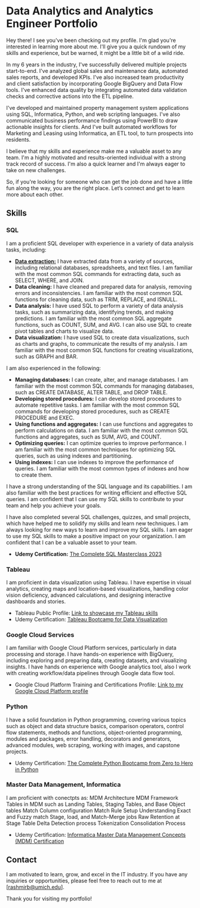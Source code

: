 # Data Analytics and Analytics Engineer Portfolio

Hey there! I see you've been checking out my profile. I'm glad you're interested in learning more about me. I'll give you a quick rundown of my skills and experience, but be warned, it might be a little bit of a wild ride.  

In my 6 years in the industry, I've successfully delivered multiple projects start-to-end. I've analyzed global sales and maintenance data, automated sales reports, and developed KPIs. I've also increased team productivity and client satisfaction by incorporating Google BigQuery and Data Flow tools. I've enhanced data quality by integrating automated data validation checks and corrective actions into the ETL pipeline.  

I've developed and maintained property management system applications using SQL, Informatica, Python, and web scripting languages. I've also communicated business performance findings using PowerBI to draw actionable insights for clients. And I've built automated workflows for Marketing and Leasing using Informatica, an ETL tool, to turn prospects into residents.  

I believe that my skills and experience make me a valuable asset to any team. I'm a highly motivated and results-oriented individual with a strong track record of success. I'm also a quick learner and I'm always eager to take on new challenges.  

So, if you're looking for someone who can get the job done and have a little fun along the way, you are the right place. Let’s connect and get to learn more about each other.   

## Skills

### SQL  
I am a proficient SQL developer with experience in a variety of data analysis tasks, including:
*	**<u>Data extraction:</u>** I have extracted data from a variety of sources, including relational databases, spreadsheets, and text files. I am familiar with the most common SQL commands for extracting data, such as SELECT, WHERE, and JOIN.
*	**Data cleaning:** I have cleaned and prepared data for analysis, removing errors and inconsistencies. I am familiar with the most common SQL functions for cleaning data, such as TRIM, REPLACE, and ISNULL.
*	**Data analysis:** I have used SQL to perform a variety of data analysis tasks, such as summarizing data, identifying trends, and making predictions. I am familiar with the most common SQL aggregate functions, such as COUNT, SUM, and AVG. I can also use SQL to create pivot tables and charts to visualize data.
*	**Data visualization:** I have used SQL to create data visualizations, such as charts and graphs, to communicate the results of my analysis. I am familiar with the most common SQL functions for creating visualizations, such as GRAPH and BAR.  
  
I am also experienced in the following:
*	**Managing databases:** I can create, alter, and manage databases. I am familiar with the most common SQL commands for managing databases, such as CREATE DATABASE, ALTER TABLE, and DROP TABLE.
*	**Developing stored procedures:** I can develop stored procedures to automate repetitive tasks. I am familiar with the most common SQL commands for developing stored procedures, such as CREATE PROCEDURE and EXEC.
*	**Using functions and aggregates:** I can use functions and aggregates to perform calculations on data. I am familiar with the most common SQL functions and aggregates, such as SUM, AVG, and COUNT.
*	**Optimizing queries:** I can optimize queries to improve performance. I am familiar with the most common techniques for optimizing SQL queries, such as using indexes and partitioning.
*	**Using indexes:** I can use indexes to improve the performance of queries. I am familiar with the most common types of indexes and how to create them.
  
I have a strong understanding of the SQL language and its capabilities. I am also familiar with the best practices for writing efficient and effective SQL queries. I am confident that I can use my SQL skills to contribute to your team and help you achieve your goals.  

I have also completed several SQL challenges, quizzes, and small projects, which have helped me to solidify my skills and learn new techniques. I am always looking for new ways to learn and improve my SQL skills.
I am eager to use my SQL skills to make a positive impact on your organization. I am confident that I can be a valuable asset to your team.

- **Udemy Certification:** [The Complete SQL Masterclass 2023](https://github.com/bhutadarashmi/Data-Analyst-Portfolio/blob/main/certifications/SQL.pdf)

### Tableau
I am proficient in data visualization using Tableau. I have expertise in visual analytics, creating maps and location-based visualizations, handling color vision deficiency, advanced calculations, and designing interactive dashboards and stories.

- Tableau Public Profile: [Link to showcase my Tableau skills](https://public.tableau.com/app/profile/rashmi.bhutada)
- Udemy Certification: [Tableau Bootcamp for Data Visualization](https://github.com/bhutadarashmi/Data-Analyst-Portfolio/blob/main/certifications/Tableau.pdf)

### Google Cloud Services
I am familiar with Google Cloud Platform services, particularly in data processing and storage. I have hands-on experience with BigQuery, including exploring and preparing data, creating datasets, and visualizing insights. I have hands on experience with Google analytics tool, also I work with creating workflow/data pipelines through Google data flow tool.

- Google Cloud Platform Training and Certifications Profile: [Link to my Google Cloud Platform profile](https://partner.cloudskillsboost.google/public_profiles/a1edd24f-41b1-43ba-8cd5-8fb83897a739)

### Python
I have a solid foundation in Python programming, covering various topics such as object and data structure basics, comparison operators, control flow statements, methods and functions, object-oriented programming, modules and packages, error handling, decorators and generators, advanced modules, web scraping, working with images, and capstone projects.

- Udemy Certification: [The Complete Python Bootcamp from Zero to Hero in Python](https://github.com/bhutadarashmi/Data-Analyst-Portfolio/blob/main/certifications/Python.pdf)

### Master Data Management, Informatica
I am proficient with conectpts as:
  MDM Architecture
  MDM Framework
  Tables in MDM such as Landing Tables, Staging Tables, and Base Object tables
  Match Column configuration
  Match Rule Setup
  Understanding Exact and Fuzzy match
  Stage, load, and Match-Merge jobs
  Raw Retention at Stage Table
  Delta Detection process
  Tokenization
  Consolidation Process

- Udemy Certification: [Informatica Master Data Management Concepts (MDM) Certification](https://github.com/bhutadarashmi/Data-Analyst-Portfolio/blob/main/certifications/MDM.pdf)

## Contact
I am motivated to learn, grow, and excel in the IT industry. If you have any inquiries or opportunities, please feel free to reach out to me at [rashmirb@umich.edu].

Thank you for visiting my portfolio!
